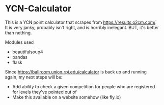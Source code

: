 # YCN-Calculator
This is a YCN point calculator that scrapes from https://results.o2cm.com/. It is very janky, probably isn't right, and is horribly inelegant. BUT, it's better than nothing.

Modules used
- beautifulsoup4
- pandas
- flask

Since https://ballroom.union.rpi.edu/calculator is back up and running again, my next steps will be:
- Add ability to check a given competition for people who are registered for levels they've pointed out of
- Make this available on a website somehow (like fly.io)
